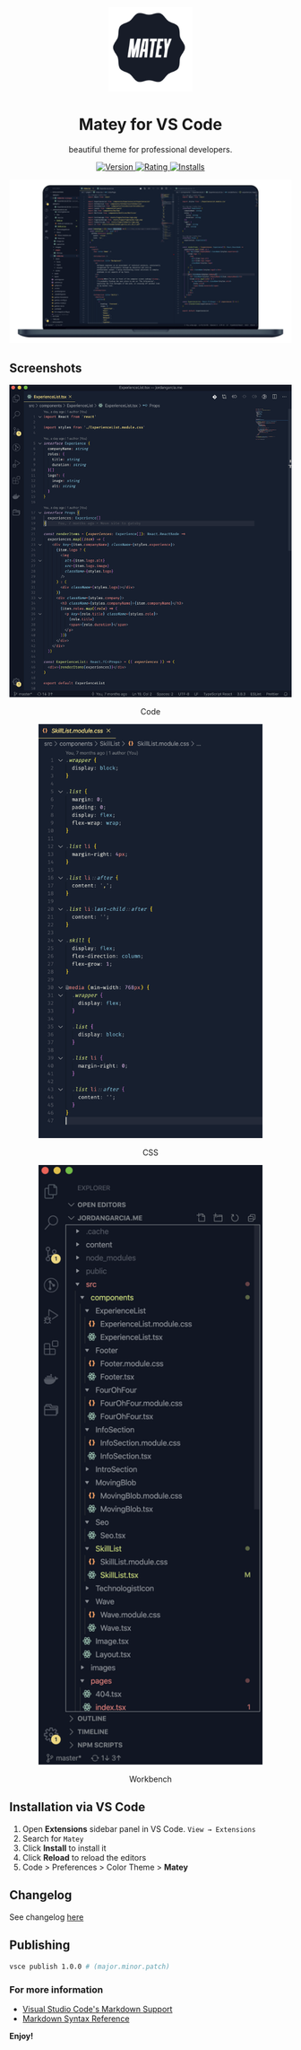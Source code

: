 <p align="center">
  <a href="https://marketplace.visualstudio.com/items?itemName=arickho.matey-vscode">
    <img alt="Matey Logo" src="https://raw.githubusercontent.com/arickho/matey-vscode/master/demo/Matey%20Logo.png" width="150"/>
  </a>
</p>

<h1 align="center">
    Matey for VS Code
</h1>
<p align="center">
  beautiful theme for professional developers.
</p>

<p align="center">
  <a href="https://marketplace.visualstudio.com/items?itemName=arickho.matey-vscode">
    <img alt="Version" src="https://vsmarketplacebadge.apphb.com/version/arickho.matey-vscode.svg" />
  </a>
  <a href="https://marketplace.visualstudio.com/items?itemName=arickho.matey-vscode">
    <img alt="Rating" src="https://vsmarketplacebadge.apphb.com/rating/arickho.matey-vscode.svg" />
  </a>
  <a href="https://marketplace.visualstudio.com/items?itemName=arickho.matey-vscode">
    <img alt="Installs" src="https://vsmarketplacebadge.apphb.com/installs/arickho.matey-vscode.svg" />
  </a>
  
</p>

![demo](https://raw.githubusercontent.com/arickho/matey-vscode/master/demo/Matey%20Theme.png)

## Screenshots

<p align="center">
  <img alt="react" src="https://raw.githubusercontent.com/arickho/matey-vscode/master/demo/Matey%20Theme_React.png" width="600"/>
  <p align="center">Code</p>
</p>

<p align="center">
  <img alt="css" src="https://raw.githubusercontent.com/arickho/matey-vscode/master/demo/Matey%20Theme_CSS.png" width="400"/>
  <p align="center">CSS</p>
</p>

<p align="center">
  <img alt="css" src="https://raw.githubusercontent.com/arickho/matey-vscode/master/demo/Matey%20Theme_Workbench.png" width="400"/>
  <p align="center">Workbench</p>
</p>

## Installation via VS Code

1. Open **Extensions** sidebar panel in VS Code. `View → Extensions`
2. Search for `Matey`
3. Click **Install** to install it
4. Click **Reload** to reload the editors
5. Code > Preferences > Color Theme > **Matey**

## Changelog

See changelog [here](https://github.com/arickho/matey-vscode/blob/master/CHANGELOG.md)

## Publishing

```bash
vsce publish 1.0.0 # (major.minor.patch)
```

### For more information

- [Visual Studio Code's Markdown Support](https://code.visualstudio.com/docs/languages/markdown)
- [Markdown Syntax Reference](https://help.github.com/articles/markdown-basics/)

**Enjoy!**
